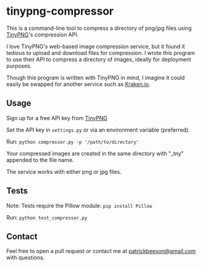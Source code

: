 tinypng-compressor
==================

This is a command-line tool to compress a directory of png/jpg files using [TinyPNG](http://tinypng.com)'s compression API.

I love TinyPNG's web-based image compression service, but it found it tedious to upload and download files for compression. I wrote this program to use their API to compress a directory of images, ideally for deployment purposes.

Though this program is written with TinyPNG in mind, I imagine it could easily be swapped for another service such as [Kraken.io](https://kraken.io/).

## Usage

Sign up for a free API key from [TinyPNG](https://tinypng.com/developers)

Set the API key in `settings.py` or via an environment variable (preferred).

Run: `python compressor.py -p '/path/to/directory'`

Your compressed images are created in the same directory with "_tny" appended to the file name.

The service works with either png or jpg files.

## Tests

Note: Tests require the Pillow module: `pip install Pillow`

Run: `python test_compressor.py`

## Contact

Feel free to open a pull request or contact me at patrickbeeson@gmail.com with questions.
